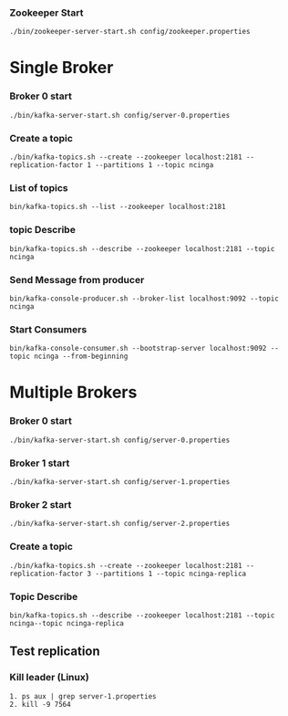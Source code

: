 

### Zookeeper Start 
```
./bin/zookeeper-server-start.sh config/zookeeper.properties
```


# Single Broker
### Broker 0 start 
```
./bin/kafka-server-start.sh config/server-0.properties 
```

### Create a topic 
```
./bin/kafka-topics.sh --create --zookeeper localhost:2181 --replication-factor 1 --partitions 1 --topic ncinga
```
### List of topics
```
bin/kafka-topics.sh --list --zookeeper localhost:2181
```
### topic Describe
```
bin/kafka-topics.sh --describe --zookeeper localhost:2181 --topic ncinga
```
### Send Message from producer 
```
bin/kafka-console-producer.sh --broker-list localhost:9092 --topic ncinga
```
### Start Consumers
```
bin/kafka-console-consumer.sh --bootstrap-server localhost:9092 --topic ncinga --from-beginning
```


# Multiple Brokers 

### Broker 0 start 
```
./bin/kafka-server-start.sh config/server-0.properties 
```
### Broker 1 start
```
./bin/kafka-server-start.sh config/server-1.properties
```
### Broker 2 start
```
./bin/kafka-server-start.sh config/server-2.properties  
```
### Create a topic 
```
./bin/kafka-topics.sh --create --zookeeper localhost:2181 --replication-factor 3 --partitions 1 --topic ncinga-replica
```
### Topic Describe
```
bin/kafka-topics.sh --describe --zookeeper localhost:2181 --topic ncinga--topic ncinga-replica
```
## Test  replication 

### Kill leader (Linux)
```
1. ps aux | grep server-1.properties
2. kill -9 7564
```


